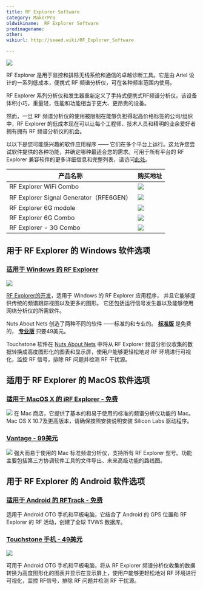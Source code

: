 ```yaml
---
title: RF Explorer Software
category: MakerPro
oldwikiname:  RF Explorer Software
prodimagename:
other: 
wikiurl: http://seeed.wiki/RF_Explorer_Software

---
```

![](https://github.com/SeeedDocument/RF_Explorer_Software/raw/master/img/RF%20Explorer.jpg)

RF Explorer 是用于监控和排除无线系统和通信的卓越诊断工具。它是由 Ariel 设计的一系列低成本，便携式 RF 频谱分析仪，可在各种频率范围内使用。


RF Explorer 系列分析仪和发生器重新定义了手持式便携式RF频谱分析仪。该设备体积小巧，重量轻，性能和功能相当于更大、更昂贵的设备。


然而，一旦 RF 频谱分析仪的使用被限制在能够负担得起高价格标签的公司/组织中，RF Explorer 的低成本现在可以让每个工程师、技术人员和精明的业余爱好者拥有拥有 RF 频谱分析仪的机会。

以以下是您可能感兴趣的软件应用程序 —— 它们在多个平台上运行。这允许您尝试软件提供的各种功能，并确定哪种最适合您的需求。可用于所有平台的 RF Explorer 兼容软件的更多详细信息和完整列表，请访问[此处](http://www.rf-explorer.com/software)。


| 产品名称                             |   购买地址                                                                      |
|----------------------------------------|------------------------------------------------------------------------------------|
|  RF Explorer WiFi Combo                |[![](https://github.com/SeeedDocument/wiki_chinese/raw/master/docs/images/click_to_buy.PNG)](https://item.taobao.com/item.htm?spm=a230r.1.14.8.59628f83JwjC7V&id=531757435190&ns=1&abbucket=19#detail)                    |
| RF Explorer Signal Generator（RFE6GEN） | [![](https://github.com/SeeedDocument/wiki_chinese/raw/master/docs/images/click_to_buy.PNG)](https://item.taobao.com/item.htm?spm=a1z10.3-c.w4002-11172317909.32.5fd4c1e2BPFWL4&id=531816106225) |
| RF Explorer 6G modole                   | [![](https://github.com/SeeedDocument/wiki_chinese/raw/master/docs/images/click_to_buy.PNG)](https://item.taobao.com/item.htm?spm=a230r.1.14.8.5b3114db829qSA&id=531838257744&ns=1&abbucket=19#detail)                       |
| RF Explorer 6G Combo                      | [![](https://github.com/SeeedDocument/wiki_chinese/raw/master/docs/images/click_to_buy.PNG)](https://item.taobao.com/item.htm?spm=a1z10.3-c.w4002-11172317909.10.28b7d370HCJLlI&id=531570033974)                  |
| RF Explorer - 3G Combo                    | [![](https://github.com/SeeedDocument/wiki_chinese/raw/master/docs/images/click_to_buy.PNG)](https://item.taobao.com/item.htm?spm=a230r.1.14.8.a1011f81QUQXe&id=530835786818&ns=1&abbucket=19#detail)               |

## 用于 RF Explorer 的 Windows 软件选项

### [适用于 Windows 的 RF Explorer](http://www.rf-explorer.com/windows)  

![](https://github.com/SeeedDocument/RF_Explorer_Software/raw/master/img/Windows.jpg)


 [RF Explorer的开发](http://www.rf-explorer.com)，适用于 Windows 的 RF Explorer 应用程序， 并且它能够提供传统的频谱跟踪视图以及更多的图形。 它还包括运行信号发生器以及能够使用网络分析仪的所需软件。

Nuts About Nets 创造了两种不同的软件 ——标准的和专业的。 **[标准版](http://rfexplorer.com/touchstone)** 是免费的， **[专业版](http://rfexplorer.com/touchstone)** 只要49美元。


Touchstone 软件在 [Nuts About Nets](http://rfexplorer.com/) 中将从 RF Explorer 频谱分析仪收集的数据转换成高度图形化的图表和显示屏，使用户能够更轻松地对 RF 环境进行可视化，监控 RF 信号，排除 RF 问题并检测 RF 干扰源。


## 适用于 RF Explorer 的 MacOS 软件选项

### [适用于 MacOS X 的 iRF Explorer - 免费](https://itunes.apple.com/app/irfexplorer/id474348349?mt=12)
![](https://github.com/SeeedDocument/RF_Explorer_Software/raw/master/img/Mac.jpeg)
在 Mac 商店，它提供了基本的和易于使用的标准的频谱分析仪功能的 Mac。 Mac OS X 10.7及更高版本，请确保按照安装说明安装 Silicon Labs 驱动程序。
### [Vantage - 99美元](http://www.rfvenue.com/vantage)
![](https://github.com/SeeedDocument/RF_Explorer_Software/raw/master/img/rfvenue.jpg)
强大而易于使用的 Mac 标准频谱分析仪，支持所有 RF Explorer 型号。功能主要包括第三方协调软件工具的文件导出、未来高级功能的路线图。

## 用于 RF Explorer 的 Android 软件选项

### [适用于 Android 的 RFTrack - 免费](http://wireless.ictp.it/tvws/rftrack/)

适用于 Android OTG 手机和平板电脑，它结合了 Android 的 GPS 位置和 RF Explorer 的 RF 活动，创建了全球 TVWS 数据库。

### [Touchstone 手机  - 49美元](http://rfexplorer.com/touchstone-mobile)

![](https://github.com/SeeedDocument/RF_Explorer_Software/raw/master/img/touchstone-mobile.jpg)


可用于 Android OTG 手机和平板电脑，将从 RF Explorer 频谱分析仪收集的数据转换为高度图形化的图表并显示在显示屏上，使用户能够更轻松地对 RF 环境进行可视化，监控 RF信号，排除 RF 问题并检测 RF 干扰源。
